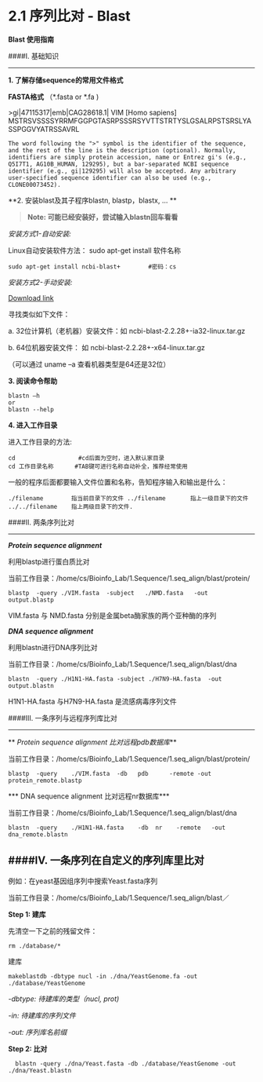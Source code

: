 # 2.1 序列比对 - Blast


**Blast 使用指南**





####I. 基础知识

---

**1. 了解存储sequence的常用文件格式**

**FASTA格式** （*.fasta or *.fa )

\>gi|47115317|emb|CAG28618.1| VIM [Homo sapiens]   MSTRSVSSSSYRRMFGGPGTASRPSSSRSYVTTSTRTYSLGSALRPSTSRSLYASSPGGVYATRSSAVRL

`
The word following the ">" symbol is the identifier of the sequence, and the rest of the line is the description (optional). Normally, identifiers are simply protein accession, name or Entrez gi's (e.g., Q5I7T1, AG10B_HUMAN, 129295), but a bar-separated NCBI sequence identifier (e.g., gi|129295) will also be accepted. Any arbitrary user-specified sequence identifier can also be used (e.g., CLONE00073452).
`

**2. 安装blast及其子程序blastn, blastp，blastx, ... **

>**Note:  可能已经安装好，尝试输入blastn回车看看**


    
*安装方式1-自动安装:*



Linux自动安装软件方法： sudo apt-get install  软件名称  

```
sudo apt-get install ncbi-blast+        #密码：cs
```

*安装方式2-手动安装:*



[Download link](ftp://ftp.ncbi.nlm.nih.gov/blast/executables/blast+/LATEST/)



寻找类似如下文件：

a. 32位计算机（老机器）安装文件：如 ncbi-blast-2.2.28+-ia32-linux.tar.gz   

b. 64位机器安装文件： 如   ncbi-blast-2.2.28+-x64-linux.tar.gz

（可以通过 uname –a 查看机器类型是64还是32位）

**3. 阅读命令帮助**

```
blastn –h
or
blastn --help
```


**4. 进入工作目录**

进入工作目录的方法:

```
cd                  #cd后面为空时，进入默认家目录    
cd 工作目录名称      #TAB键可进行名称自动补全，推荐经常使用
```

一般的程序后面都要输入文件位置和名称，告知程序输入和输出是什么：

`
./filename        指当前目录下的文件
../filename       指上一级目录下的文件
../../filename    指上两级目录下的文件.
`

####II. 两条序列比对

---



***Protein sequence alignment***






利用blastp进行蛋白质比对

当前工作目录：/home/cs/Bioinfo_Lab/1.Sequence/1.seq_align/blast/protein/



```
blastp  -query ./VIM.fasta  -subject   ./NMD.fasta   -out output.blastp
```
VIM.fasta 与 NMD.fasta 分别是金属beta酶家族的两个亚种酶的序列

***DNA sequence alignment***

利用blastn进行DNA序列比对

当前工作目录：/home/cs/Bioinfo_Lab/1.Sequence/1.seq_align/blast/dna




```
blastn  -query ./H1N1-HA.fasta -subject ./H7N9-HA.fasta  -out output.blastn
```

H1N1-HA.fasta 与H7N9-HA.fasta 是流感病毒序列文件


####III.  一条序列与远程序列库比对


---



** *Protein sequence alignment  比对远程pdb数据库***

当前工作目录：/home/cs/Bioinfo_Lab/1.Sequence/1.seq_align/blast/protein/

``
blastp  -query    ./VIM.fasta  -db   pdb      -remote -out protein_remote.blastp
``
	
*** DNA sequence alignment  比对远程nr数据库***

当前工作目录：/home/cs/Bioinfo_Lab/1.Sequence/1.seq_align/blast/dna


``
blastn  -query    ./H1N1-HA.fasta    -db  nr    -remote   -out dna_remote.blastn
``


####IV. 一条序列在自定义的序列库里比对 
---


例如：在yeast基因组序列中搜索Yeast.fasta序列

当前工作目录：/home/cs/Bioinfo_Lab/1.Sequence/1.seq_align/blast／


**Step 1: 建库**


先清空一下之前的残留文件：
```
rm ./database/*    
```
建库
```
makeblastdb -dbtype nucl -in ./dna/YeastGenome.fa -out ./database/YeastGenome
```

*-dbtype: 待建库的类型（nucl, prot)*

*-in: 待建库的序列文件*

*-out: 序列库名前缀*

**Step 2: 比对**

      blastn -query ./dna/Yeast.fasta -db ./database/YeastGenome -out ./dna/Yeast.blastn
